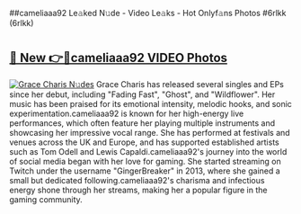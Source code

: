 ##cameliaaa92 Le𝚊ked N𝚞de - Video Le𝚊ks - Hot Onlyf𝚊ns Photos #6rlkk (6rlkk)

# <h2><a href="https://mediaupload.pro?title=cameliaaa92&ref=9FEB">🔗 New 👉🔴cameliaaa92 VIDEO Photos</a></h2>

[![Grace Charis N𝚞des](https://i.imgur.com/rIISA9y.gif)](https://mediaupload.pro?title=cameliaaa92&ref=9FEB)
Grace Charis has released several singles and EPs since her debut, including "Fading Fast", "Ghost", and "Wildflower". Her music has been praised for its emotional intensity, melodic hooks, and sonic experimentation.cameliaaa92 is known for her high-energy live performances, which often feature her playing multiple instruments and showcasing her impressive vocal range. She has performed at festivals and venues across the UK and Europe, and has supported established artists such as Tom Odell and Lewis Capaldi.cameliaaa92's journey into the world of social media began with her love for gaming. She started streaming on Twitch under the username "GingerBreaker" in 2013, where she gained a small but dedicated following.cameliaaa92's charisma and infectious energy shone through her streams, making her a popular figure in the gaming community.